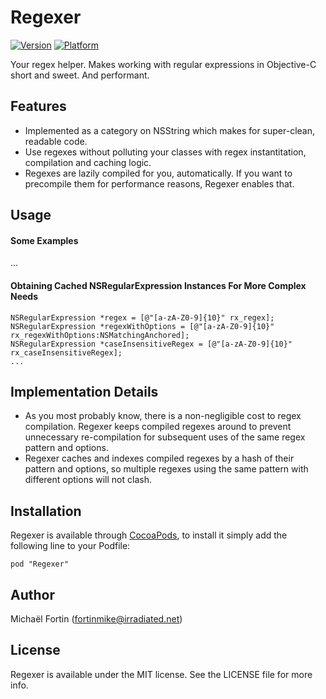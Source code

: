 # Regexer

[![Version](http://cocoapod-badges.herokuapp.com/v/Regexer/badge.png)](http://cocoadocs.org/docsets/Regexer)
[![Platform](http://cocoapod-badges.herokuapp.com/p/Regexer/badge.png)](http://cocoadocs.org/docsets/Regexer)

Your regex helper. Makes working with regular expressions in Objective-C short and sweet. And performant.

## Features

- Implemented as a category on NSString which makes for super-clean, readable code.
- Use regexes without polluting your classes with regex instantitation, compilation and caching logic.
- Regexes are lazily compiled for you, automatically. If you want to precompile them for performance reasons, Regexer enables that.

## Usage

#### Some Examples

...

#### Obtaining Cached NSRegularExpression Instances For More Complex Needs

	NSRegularExpression *regex = [@"[a-zA-Z0-9]{10}" rx_regex];
	NSRegularExpression *regexWithOptions = [@"[a-zA-Z0-9]{10}" rx_regexWithOptions:NSMatchingAnchored];
	NSRegularExpression *caseInsensitiveRegex = [@"[a-zA-Z0-9]{10}" rx_caseInsensitiveRegex];
	...

## Implementation Details

- As you most probably know, there is a non-negligible cost to regex compilation. Regexer keeps compiled regexes around to prevent unnecessary re-compilation for subsequent uses of the same regex pattern and options.
- Regexer caches and indexes compiled regexes by a hash of their pattern and options, so multiple regexes using the same pattern with different options will not clash.

## Installation

Regexer is available through [CocoaPods](http://cocoapods.org), to install
it simply add the following line to your Podfile:

    pod "Regexer"

## Author

Michaël Fortin (fortinmike@irradiated.net)

## License

Regexer is available under the MIT license. See the LICENSE file for more info.

